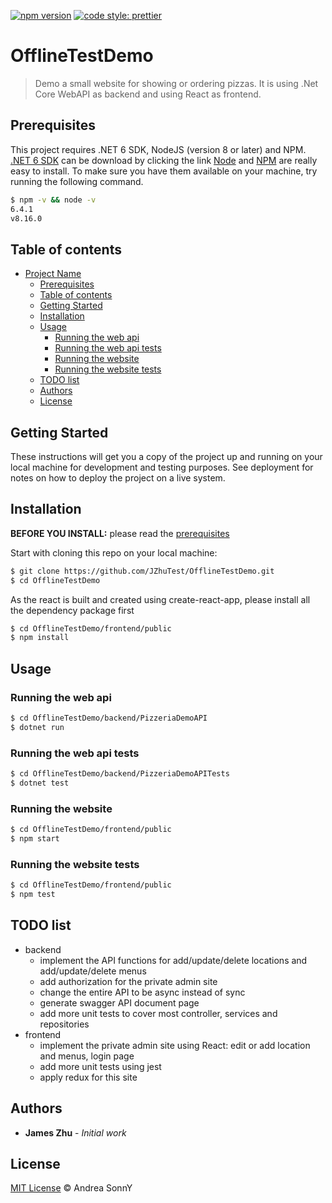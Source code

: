 [![npm version](https://badge.fury.io/js/angular2-expandable-list.svg)](https://badge.fury.io/js/angular2-expandable-list)
[![code style: prettier](https://img.shields.io/badge/code_style-prettier-ff69b4.svg?style=flat-square)](https://github.com/prettier/prettier)

# OfflineTestDemo

> Demo a small website for showing or ordering pizzas. It is using .Net Core WebAPI as backend and using React as frontend.

## Prerequisites

This project requires .NET 6 SDK, NodeJS (version 8 or later) and NPM.
[.NET 6 SDK](https://dotnet.microsoft.com/download) can be download by clicking the link
[Node](http://nodejs.org/) and [NPM](https://npmjs.org/) are really easy to install.
To make sure you have them available on your machine,
try running the following command.

```sh
$ npm -v && node -v
6.4.1
v8.16.0
```

## Table of contents

- [Project Name](#offlinetestdemo)
  - [Prerequisites](#prerequisites)
  - [Table of contents](#table-of-contents)
  - [Getting Started](#getting-started)
  - [Installation](#installation)
  - [Usage](#usage)
    - [Running the web api](#running-the-web-api)
    - [Running the web api tests](#running-the-web-api-tests)
    - [Running the website](#running-the-website)
    - [Running the website tests](#running-the-website-tests)
  - [TODO list](#todo-list)
  - [Authors](#authors)
  - [License](#license)

## Getting Started

These instructions will get you a copy of the project up and running on your local machine for development and testing purposes. See deployment for notes on how to deploy the project on a live system.

## Installation

**BEFORE YOU INSTALL:** please read the [prerequisites](#prerequisites)

Start with cloning this repo on your local machine:

```sh
$ git clone https://github.com/JZhuTest/OfflineTestDemo.git
$ cd OfflineTestDemo
```

As the react is built and created using create-react-app, please install all the dependency package first
```sh
$ cd OfflineTestDemo/frontend/public
$ npm install

```

## Usage

### Running the web api

```sh
$ cd OfflineTestDemo/backend/PizzeriaDemoAPI
$ dotnet run
```
### Running the web api tests

```sh
$ cd OfflineTestDemo/backend/PizzeriaDemoAPITests
$ dotnet test
```

### Running the website

```sh
$ cd OfflineTestDemo/frontend/public
$ npm start
```

### Running the website tests

```sh
$ cd OfflineTestDemo/frontend/public
$ npm test
```

## TODO list

- backend
  - implement the API functions for add/update/delete locations and add/update/delete menus
  - add authorization for the private admin site
  - change the entire API to be async instead of sync
  - generate swagger API document page
  - add more unit tests to cover most controller, services and repositories
- frontend
  - implement the private admin site using React: edit or add location and menus, login page
  - add more unit tests using jest
  - apply redux for this site

## Authors

* **James Zhu** - *Initial work* 

## License

[MIT License](https://andreasonny.mit-license.org/2019) © Andrea SonnY